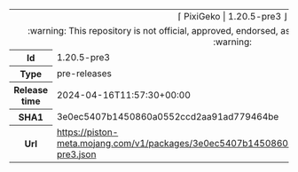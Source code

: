 <html><table>
<tr><td colspan="2" align="center"><img width="0" height="0"><br/>⌈ PixiGeko | 1.20.5-pre3 ⌋<br/><img width="0" height="0"></td></tr>
<tr><td colspan="2" align="center"><img width="0" height="0"><br/>
:warning: This repository is not official, approved, endorsed, associated or connected with Mojang :warning:
<br/><img width="0" height="0"></td></tr>
<tr><th>Id</th><td>1.20.5-pre3</td></tr>
<tr><th>Type</th><td>pre-releases</td></tr>
<tr><th>Release time</th><td>2024-04-16T11:57:30+00:00</td></tr>
<tr><th>SHA1</th><td>3e0ec5407b1450860a0552ccd2aa91ad779464be</td></tr>
<tr><th>Url</th><td><a href="https://piston-meta.mojang.com/v1/packages/3e0ec5407b1450860a0552ccd2aa91ad779464be/1.20.5-pre3.json">https://piston-meta.mojang.com/v1/packages/3e0ec5407b1450860a0552ccd2aa91ad779464be/1.20.5-pre3.json</a></td></tr>
